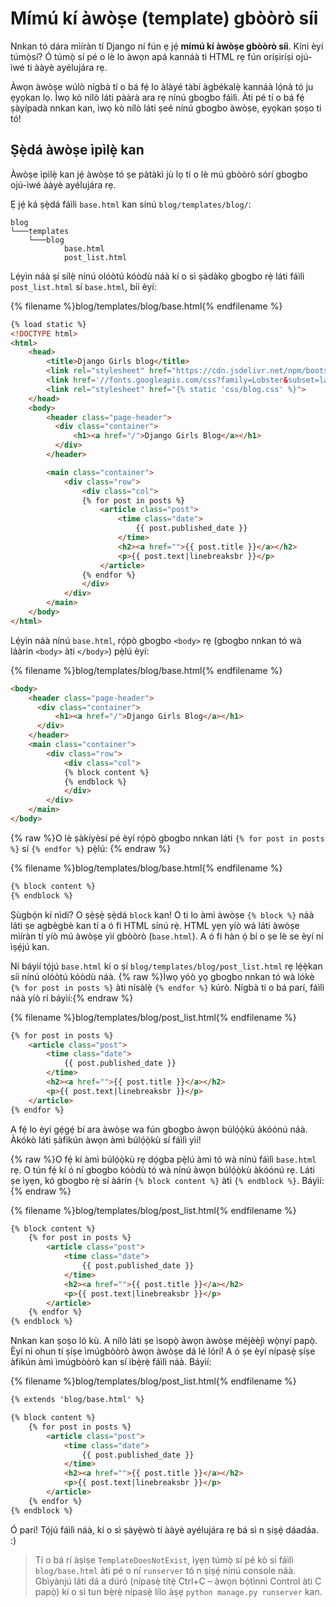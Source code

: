# Mímú kí àwòṣe (template) gbòòrò síi

Nnkan tó dára mìíràn tí Django ní fún ẹ jẹ́ **mímú kí àwòṣe gbòòrò síi**. Kíni èyí túmọ̀sí? Ó túmọ̀ sí pé o lè lo àwọn apá kannáà ti HTML rẹ fún oríṣiríṣi ojú-ìwé ti ààyè ayélujára rẹ.

Àwọn àwòṣe wúlò nígbà tí o bá fẹ́ lo àlàyé tàbí àgbékalẹ̀ kannáà lọ́nà tó ju ẹyọkan lọ. Ìwọ kò nílò láti pààrà ara rẹ nínú gbogbo fáìlì. Àti pé tí o bá fẹ́ ṣàyípadà nnkan kan, ìwọ kò nílò láti ṣeé nínú gbogbo àwòṣe, ẹyọkan ṣoṣo ti tó!

## Ṣẹ̀dá àwòṣe ìpìlẹ̀ kan

Àwòṣe ìpìlẹ̀ kan jẹ́ àwòṣe tó ṣe pàtàkì jù lọ tí o lè mú gbòòrò sórí gbogbo ojú-ìwé ààyè ayélujára rẹ.

Ẹ jẹ́ ká ṣẹ̀dá fáìlì `base.html` kan sínú `blog/templates/blog/`:

    blog
    └───templates
        └───blog
                base.html
                post_list.html
    

Lẹ́yìn náà ṣí sílẹ̀ nínú olóòtú kóòdù náà kí o sì ṣàdàkọ gbogbo rẹ̀ láti fáìlì `post_list.html` sí `base.html`, bíi èyí:

{% filename %}blog/templates/blog/base.html{% endfilename %}

```html
{% load static %}
<!DOCTYPE html>
<html>
    <head>
        <title>Django Girls blog</title>
        <link rel="stylesheet" href="https://cdn.jsdelivr.net/npm/bootstrap@4.5.3/dist/css/bootstrap.min.css" integrity="sha384-TX8t27EcRE3e/ihU7zmQxVncDAy5uIKz4rEkgIXeMed4M0jlfIDPvg6uqKI2xXr2" crossorigin="anonymous">
        <link href='//fonts.googleapis.com/css?family=Lobster&subset=latin,latin-ext' rel='stylesheet' type='text/css'>
        <link rel="stylesheet" href="{% static 'css/blog.css' %}">
    </head>
    <body>
        <header class="page-header">
          <div class="container">
              <h1><a href="/">Django Girls Blog</a></h1>
          </div>
        </header>

        <main class="container">
            <div class="row">
                <div class="col">
                {% for post in posts %}
                    <article class="post">
                        <time class="date">
                            {{ post.published_date }}
                        </time>
                        <h2><a href="">{{ post.title }}</a></h2>
                        <p>{{ post.text|linebreaksbr }}</p>
                    </article>
                {% endfor %}
                </div>
            </div>
        </main>
    </body>
</html>
```

Lẹ́yìn náà nínú `base.html`, rọ́pò gbogbo `<body>` rẹ (gbogbo nnkan tó wà láàrin `<body>` àti `</body>`) pẹ̀lú èyí:

{% filename %}blog/templates/blog/base.html{% endfilename %}

```html
<body>
    <header class="page-header">
      <div class="container">
          <h1><a href="/">Django Girls Blog</a></h1>
      </div>
    </header>
    <main class="container">
        <div class="row">
            <div class="col">
            {% block content %}
            {% endblock %}
            </div>
        </div>
    </main>
</body>
```

{% raw %}O lè ṣàkíyèsí pé èyí rọ́pò gbogbo nnkan láti `{% for post in posts %}` sí `{% endfor %}` pẹ̀lú: {% endraw %}

{% filename %}blog/templates/blog/base.html{% endfilename %}

```html
{% block content %}
{% endblock %}
```

Ṣùgbọ́n kí nìdí? O ṣẹ̀ṣẹ̀ ṣẹ̀dá `block` kan! O ti lo àmì àwòṣe `{% block %}` náà láti ṣe agbègbè kan tí a ó fi HTML sínú rẹ̀. HTML yẹn yíò wá láti àwòṣe mìíràn tí yíò mú àwòṣe yìí gbòòrò (`base.html`). A ó fi hàn ọ́ bí o ṣe lè se èyí ní ìṣẹ́jú kan.

Ní báyìí tọ́jú `base.html` kí o ṣí `blog/templates/blog/post_list.html` rẹ lẹ́ẹ̀kan síi nínú olóòtú kóòdù náà. {% raw %}Ìwọ yóò yọ gbogbo nnkan tó wà lókè `{% for post in posts %}` àti nísàlẹ̀ `{% endfor %}` kúrò. Nígbà tí o bá parí, fáìlì náà yíò rí báyìí:{% endraw %}

{% filename %}blog/templates/blog/post_list.html{% endfilename %}

```html
{% for post in posts %}
    <article class="post">
        <time class="date">
            {{ post.published_date }}
        </time>
        <h2><a href="">{{ post.title }}</a></h2>
        <p>{{ post.text|linebreaksbr }}</p>
    </article>
{% endfor %}
```

A fẹ́ lo èyí gẹ́gẹ́ bí ara àwòṣe wa fún gbogbo àwọn búlọ́ọ̀kù àkóónú náà. Àkókò láti ṣàfikún àwọn àmì búlọ́ọ̀kù sí fáìlì yìí!

{% raw %}O fẹ́ kí àmì búlọ́ọ̀kù rẹ dọ́gba pẹ̀lú àmì tó wà nínú fáìlì `base.html` rẹ. O tún fẹ́ kí ó ní gbogbo kóòdù tó wà nínú àwọn búlọ́ọ̀kù àkóónú rẹ. Láti ṣe ìyẹn, kó gbogbo rẹ̀ sí àárín `{% block content %}` àti `{% endblock %}`. Báyìí:{% endraw %}

{% filename %}blog/templates/blog/post_list.html{% endfilename %}

```html
{% block content %}
    {% for post in posts %}
        <article class="post">
            <time class="date">
                {{ post.published_date }}
            </time>
            <h2><a href="">{{ post.title }}</a></h2>
            <p>{{ post.text|linebreaksbr }}</p>
        </article>
    {% endfor %}
{% endblock %}
```

Nnkan kan ṣoṣo ló kù. A nílò láti ṣe ìsopọ̀ àwọn àwòṣe méjèèjì wọ̀nyí papọ̀. Èyí ni ohun tí ṣíṣe ìmúgbòòrò àwọn àwòṣe dá lé lórí! A ó ṣe èyí nípasẹ̀ ṣíṣe àfikún àmì ìmúgbòòrò kan sí ìbẹ̀rẹ̀ fáìlì náà. Báyìí:

{% filename %}blog/templates/blog/post_list.html{% endfilename %}

```html
{% extends 'blog/base.html' %}

{% block content %}
    {% for post in posts %}
        <article class="post">
            <time class="date">
                {{ post.published_date }}
            </time>
            <h2><a href="">{{ post.title }}</a></h2>
            <p>{{ post.text|linebreaksbr }}</p>
        </article>
    {% endfor %}
{% endblock %}
```

Ó parí! Tọ́jú fáìlì náà, kí o sì ṣàyẹ̀wò tí ààyè ayélujára rẹ bá sì n ṣiṣẹ́ dáadáa. :)

> Tí o bá rí àṣìṣe `TemplateDoesNotExist`, ìyẹn túmọ̀ sí pé kò sí fáìlì `blog/base.html` àti pé o ní `runserver` tó n ṣiṣẹ́ nínú console náà. Gbìyànjú láti dá a dúró (nípasẹ̀ títẹ̀ Ctrl+C – àwọn bọ́tìnnì Control àti C papọ̀) kí o sì tun bẹ̀rẹ̀ nípasẹ̀ lílo àṣẹ `python manage.py runserver` kan.